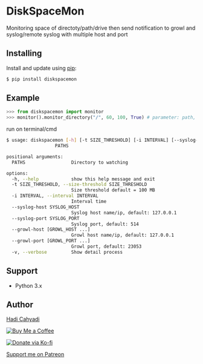# DiskSpaceMon
Monitoring space of directoty/path/drive then send notification to growl and syslog/remote syslog with multiple host and port

## Installing

Install and update using [pip](https://pip.pypa.io/en/stable/quickstart/):

```bash
$ pip install diskspacemon
```

## Example

```python
>>> from diskspacemon import monitor
>>> monitor().monitor_directory("/", 60, 100, True) # parameter: path, interval time sleep, size threshold, verbose
```

run on terminal/cmd

```bash
$ usage: diskspacemon [-h] [-t SIZE_THRESHOLD] [-i INTERVAL] [--syslog-host SYSLOG_HOST] [--syslog-port SYSLOG_PORT] [--growl-host [GROWL_HOST ...]] [--growl-port [GROWL_PORT ...]] [-v]
                  PATHS

positional arguments:
  PATHS                 Directory to watching

options:
  -h, --help            show this help message and exit
  -t SIZE_THRESHOLD, --size-threshold SIZE_THRESHOLD
                        Size threshold default = 100 MB
  -i INTERVAL, --interval INTERVAL
                        Interval time
  --syslog-host SYSLOG_HOST
                        Syslog host name/ip, default: 127.0.0.1
  --syslog-port SYSLOG_PORT
                        Syslog port, default: 514
  --growl-host [GROWL_HOST ...]
                        Growl host name/ip, default: 127.0.0.1
  --growl-port [GROWL_PORT ...]
                        Growl port, default: 23053
  -v, --verbose         Show detail process
```

## Support

- Python 3.x

## Author
[Hadi Cahyadi](mailto:cumulus13@gmail.com)

[![Buy Me a Coffee](https://www.buymeacoffee.com/assets/img/custom_images/orange_img.png)](https://www.buymeacoffee.com/cumulus13)

[![Donate via Ko-fi](https://ko-fi.com/img/githubbutton_sm.svg)](https://ko-fi.com/cumulus13)

[Support me on Patreon](https://www.patreon.com/cumulus13)


